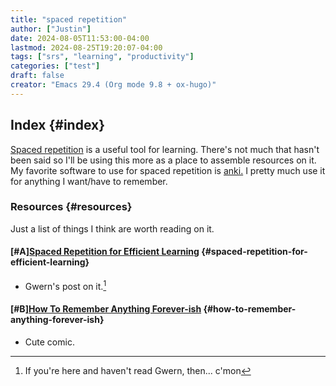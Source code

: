 ```yaml
---
title: "spaced repetition"
author: ["Justin"]
date: 2024-08-05T11:53:00-04:00
lastmod: 2024-08-25T19:20:07-04:00
tags: ["srs", "learning", "productivity"]
categories: ["test"]
draft: false
creator: "Emacs 29.4 (Org mode 9.8 + ox-hugo)"
---
```


<div class="outline-1 jvc">

## Index {#index}

[Spaced repetition](https://en.wikipedia.org/wiki/Spaced_repetition) is a useful tool for learning. There's not much
that hasn't been said so I'll be using this more as a place to assemble
resources on it. My favorite software to use for spaced repetition is [anki.](https://apps.ankiweb.net) I
pretty much use it for anything I want/have to remember.

<div class="outline-2 jvc">

### Resources {#resources}

Just a list of things I think are worth reading on it.

<div class="outline-3 jvc">

#### <span class="org-priority priority-A">[#A]</span>[Spaced Repetition for Efficient Learning](https://gwern.net/spaced-repetition) {#spaced-repetition-for-efficient-learning}

- Gwern's post on it.[^fn:1]

</div>

<div class="outline-3 jvc">

#### <span class="org-priority priority-B">[#B]</span>[How To Remember Anything Forever-ish](https://ncase.me/remember/) {#how-to-remember-anything-forever-ish}

- Cute comic.

</div>

</div>

</div>

[^fn:1]: If you're here and haven't read Gwern, then... c'mon
